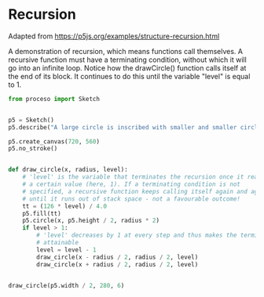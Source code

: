 # Recursion

Adapted from https://p5js.org/examples/structure-recursion.html

A demonstration of recursion, which means functions call themselves. A
recursive function must have a terminating condition, without which it will go
into an infinite loop. Notice how the drawCircle() function calls itself at
the end of its block. It continues to do this until the variable "level" is
equal to 1.

```python
from proceso import Sketch


p5 = Sketch()
p5.describe("A large circle is inscribed with smaller and smaller circles that shrink by half at each stage.")

p5.create_canvas(720, 560)
p5.no_stroke()


def draw_circle(x, radius, level):
    # 'level' is the variable that terminates the recursion once it reaches
    # a certain value (here, 1). If a terminating condition is not
    # specified, a recursive function keeps calling itself again and again
    # until it runs out of stack space - not a favourable outcome!
    tt = (126 * level) / 4.0
    p5.fill(tt)
    p5.circle(x, p5.height / 2, radius * 2)
    if level > 1:
        # 'level' decreases by 1 at every step and thus makes the terminating condition
        # attainable
        level = level - 1
        draw_circle(x - radius / 2, radius / 2, level)
        draw_circle(x + radius / 2, radius / 2, level)


draw_circle(p5.width / 2, 280, 6)
```
